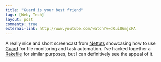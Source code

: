 ```yaml
---
title: "Guard is your best friend"
tags: [Web, Tech]
layout: post
comments: true
external-link: http://www.youtube.com/watch?v=dRuiU6mjcFA
---
```


A really nice and short screencast from [Nettuts](http://net.tutsplus.com/ "Nettuts") showcasing how to use [Guard](https://github.com/guard/guard "Guard") for file monitoring and task automation. I've hacked together a [Rakefile](https://github.com/gummesson/ellengummesson/blob/master/Rakefile "Rakefile") for similar purposes, but I can definitively see the appeal of it.
